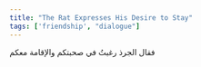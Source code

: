 ```yaml
---
title: "The Rat Expresses His Desire to Stay"
tags: ['friendship', "dialogue"]
---
```


 فقال الجرذ رغبتُ في صحبتكم والإقامة معكم
